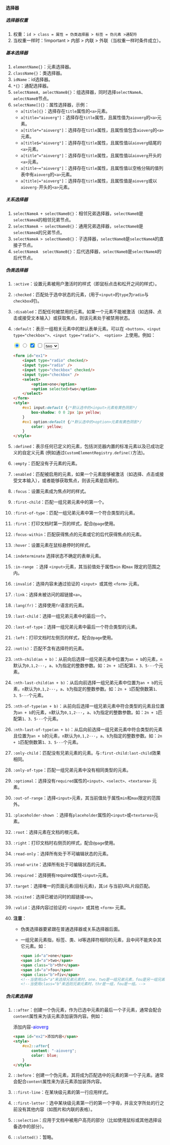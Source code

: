 #### 选择器

##### 选择器权重

1. 权重：`id > class = 属性 = 伪类选择器 > 标签 = 伪元素 >通配符`
2. 当权重一样时：!important > 内部 > 内联 > 外联（当权重一样时条件成立）。

##### 基本选择器

1. `elementName{}`：元素选择器。
2. `className{}`：类选择器。
3. `idName`：id选择器。
4. `*{}`：通配选择器。
5. `selectNameA, aelectNameB{}`：组选择器，同时选择`selectNameA`、` aelectNameB`节点。
6. `selectName[]{}`：属性选择器，示例：
   - `a[title]{}`：选择存在`title`属性的`<a>`元素。
   - `a[title="aioverg"]`：选择存在`title`属性，且属性值为`aioverg`的`<a>`元素。
   - `a[title*="aioverg"]`：选择存在`title`属性，且属性值包含`aioverg`的`<a>`元素。
   - `a[title$="aioverg"]`：选择存在`title`属性，且属性值以`aioverg`结尾的`<a>`元素。
   - `a[title^="aioverg"]`：选择存在`title`属性，且属性值以`aioverg`开头的`<a>`元素。
   - `a[title~="aioverg"]`：选择存在`title`属性，且属性值以空格分隔的值列表中有`aioverg`的`<a>`元素。
   - `a[title|="aioverg"]`：选择存在`title`属性，且属性值是`aioverg`或以`aioverg-`开头的`<a>`元素。

##### 关系选择器

1. `selectNameA + selectNameB{}`：相邻兄弟选择器，`selectNameB`是`selectNameA`的相邻兄弟节点。
2. `selectNameA ~ selectNameB{}`：通用兄弟选择器，`selectNameB`是`selectNameA`的兄弟节点。
3. `selectNameA > selectNameB{}`：子选择器，`selectNameB`是`selectNameA`的直接子节点。
4. `selectNameA  selectNameB{}`：后代选择器，`selectNameB`是`selectNameA`的后代节点。

##### 伪类选择器

1. `:active`：设置元素被用户激活时的样式（即鼠标点击和松开之间的样式）。

2. `:checked`：匹配处于选中状态的元素，(用于`<input>`的`type`为`radio`与`checkbox`时)。

3. `:disabled`：匹配任何被禁用的元素。如果一个元素不能被激活（如选择、点击或接受文本输入）或获取焦点，则该元素处于被禁用状态。

4. `:default`：表示一组相关元素中的默认表单元素。可以在 `<button>、<input type="checkbox">、<input type="radio">、 <option> `上使用。例如：

   <form id="ex1">
       <input type="radio" checked/>
       <input type="radio" />
       <input type="checkbox" checked/>
       <input type="checkbox" />
       <select>
           <option>one</option>
           <option selected>two</option>
       </select>
   </form>
   <style>
       #ex1 input:default {
           box-shadow: 0 0 2px 1px yellow;
       }
       #ex1 option:default {
           color: yellow;
       }
   </style>

   ```html
   <form id="ex1">
       <input type="radio" checked/>
       <input type="radio" />
       <input type="checkbox" checked/>
       <input type="checkbox" />
       <select>
           <option>one</option>
           <option selected>two</option>
       </select>
   </form>
   <style>
       #ex1 input:default {/*默认选中的<input>元素有黄色阴影*/
           box-shadow: 0 0 2px 1px yellow;
       }
       #ex1 option:default {/*默认选中的<option>元素有黄色阴影*/
           color: yellow;
       }
   </style>
   ```

   

5. `:defined`：表示任何已定义的元素，包括浏览器内置的标准元素以及已成功定义的自定义元素 (例如通过`CustomElementRegistry.define()`方法)。

6. `:empty`：匹配没有子元素的元素。

7. `:enabled`：匹配被启用的元素，如果一个元素能够被激活（如选择、点击或接受文本输入），或者能够获取焦点，则该元素是启用的。

8. `:focus`：设置元素成为焦点时的样式。

9. `:first-child`：匹配一组兄弟元素中的第一个。

10. `:first-of-type`：匹配一组兄弟元素中第一个符合类型的元素。

11. `:first`：打印文档时第一页的样式，配合`@page`使用。

12. `:focus-within`：匹配获得焦点的元素或它的后代获得焦点的元素。

13. `:hover`：设置元素在鼠标悬停时的样式。

14. `:indeterminate` 选择状态不确定的表单元素。

15. `:in-range` ：选择 `<input>`元素，其当前值处于属性`min` 和`max` 限定的范围之内。

16. `:invalid`：选择内容未通过验证的 `<input> `或其他 `<form>` 元素。

17. `:link`：选择未被访问的超链接`<a>`。

18. `:lang(fr)`：选择使用`fr`语言的元素。

19. `:last-child`：选择一组兄弟元素中的最后一个。

20. `:last-of-type`：选择一组兄弟元素中最后一个符合类型的元素。

21. `:left`：打印文档时左侧页的样式，配合`@page`使用。

22. `:not(s)`：匹配不含有选择符的元素。

23. `:nth-child(an + b)`：从前向后选择一组兄弟元素中位置为`an + b`的元素，`n`默认为`0,1,2···`，`a`、`b`为指定的整数参数。如：`2n + 1`匹配第`1、3、5···`个元素。

24. `:nth-last-child(an + b)`：从后向前选择一组兄弟元素中位置为`an + b`的元素，`n`默认为`0,1,2···`，`a`、`b`为指定的整数参数。如：`2n + 1`匹配倒数第`1、3、5···`个元素。

25. `:nth-of-type(an + b)`：从前向后选择一组兄弟元素中符合类型的元素且位置为`an + b`的元素，`n`默认为`0,1,2···`，`a`、`b`为指定的整数参数。如：`2n + 1`匹配第`1、3、5···`个元素。

26. `:nth-last-of-type(an + b)`：从后向前选择一组兄弟元素中符合类型的元素且位置为`an + b`的元素，`n`默认为`0,1,2···`，`a`、`b`为指定的整数参数。如：`2n + 1`匹配倒数第`1、3、5···`个元素。

27. `:only-child`：匹配没有兄弟元素的元素。与`:first-child:last-child`效果相同。

28. `:only-of-type`：匹配一组兄弟元素中没有相同类型的元素。

29. `:optiomal`：选择没有`required`属性的`<input>、<select>、<textarea>` 元素。

30. `:out-of-range`：选择`<input>`元素，其当前值处于属性`min`和`max`限定的范围外。

31. `:placeholder-shown` ：选择有`placeholder`属性的`<input>`或`<textarea>`元素。

32. `:root`：选择元素在文档的根元素。

33. `:right`：打印文档时右侧页的样式，配合`@page`使用。

34. `:read-only`：选择所有处于不可编辑状态的元素。

35. `:read-write`：选择所有处于可编辑状态的元素。

36. `:required`：选择拥有required属性`<input>`元素。

37. `:target`：选择唯一的页面元素(目标元素)，其`id` 与当前URL片段匹配。

38. `:visited`：选择已被访问时的超链接`<a>`。

39. `:valid`：选择内容过验证的 `<input> `或其他 `<form>` 元素。

40. **注意**：

    - 伪类选择器要紧跟在普通选择器或关系选择器后面。

    - 一组兄弟元素指，标签、类、id等选择符相同的元素，且中间不能夹杂其它元素。如：

      ```html
      <span id="a">one</span>
      <span id="a">two</span>
      <span class="b">thr</span>
      <span id="a">fou</span>
      <span class="b">fiv</span>
      <!--当使用id="a"来选择兄弟元素时，one，two是一组兄弟元素，fou是另一组兄弟元素。-->
      <!--当使用class="b"来选则兄弟元素时，thr是一组，fou是一组。-->
      ```

      

##### 伪元素选择器

1. `::after`：创建一个伪元素，作为已选中元素的最后一个子元素，通常会配合`content`属性来为该元素添加装饰内容。例如：

   <span id="ex2">添加内容</span>
   <style>
       #ex2::after{
           content: "-aioverg";
           color: blue;
       }
   </style>

   ```html
   <span id="ex2">添加内容</span>
   <style>
       #ex2::after{
           content: "-aioverg";
           color: blue;
       }
   </style>
   ```

2. `::before`：创建一个伪元素，其将成为匹配选中的元素的第一个子元素。通常会配合`content`属性来为该元素添加装饰内容。

3. `::first-line`：在某块级元素的第一行应用样式。

4. `::first-letter`：选中某块级元素第一行的第一个字母，并且文字所处的行之前没有其他内容（如图片和内联的表格）。

5. `::selection`：应用于文档中被用户高亮的部分（比如使用鼠标或其他选择设备选中的部分）。

6. `::slotted()`：暂略。